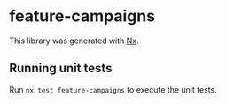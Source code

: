 # feature-campaigns

This library was generated with [Nx](https://nx.dev).

## Running unit tests

Run `nx test feature-campaigns` to execute the unit tests.
